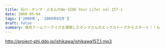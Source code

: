 ```yaml
---
title: 石川・ホンマ・ぶるんのBe-SIDE Your Life! vol.157-1
date: 2009-05-04
tags: ['2009年', '2009年05月']
draft: false
summary: 東京ドームツーデイズを満喫したホンマさんのエックストークからスタート！！もちろん、休日の収録。有楽町の映画館は混んでいるけど、しんとしたマンゴースタジオから・・・NAMAE
---
```


http://project-phi.ddo.jp/ishikawa/ishikawa157_1.mp3
